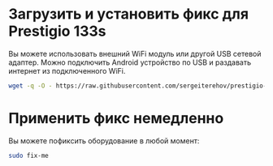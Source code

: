 # Загрузить и установить фикс для Prestigio 133s

Вы можете использовать внешний WiFi модуль или другой USB сетевой адаптер.
Можно подключить Android устройство по USB и раздавать интернет из подключенного WiFi.

```bash
wget -q -O - https://raw.githubusercontent.com/sergeiterehov/prestigio-133s-ubuntu-fix/master/fix.sh | sudo bash
```

# Применить фикс немедленно

Вы можете пофиксить оборудование в любой момент:

```bash
sudo fix-me
```
